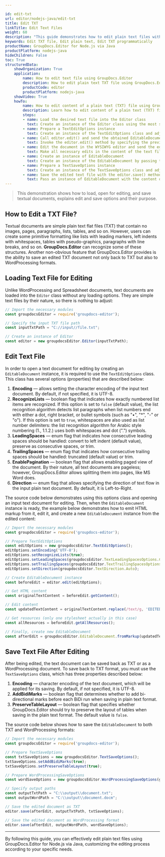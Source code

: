 ```yaml
---

id: edit-txt
url: editor/nodejs-java/edit-txt
title: Edit TXT
linkTitle: Edit Text Files
weight: 60
description: "This guide demonstrates how to edit plain text files with encoding, lists recognition, pagination, and other powerful features of GroupDocs.Editor for Node.js via Java"
keywords: Edit TXT file, Edit plain text, Edit TXT programmatically
productName: GroupDocs.Editor for Node.js via Java
productPlatform: nodejs-java
hideChildren: False
toc: True
structuredData:
    showOrganization: True
    application:    
        name: How to edit text file using GroupDocs.Editor
        description: How to edit plain text TXT file using GroupDocs.Editor in Node.js via Java
        productCode: editor
        productPlatform: nodejs-java 
    showVideo: True
    howTo:
        name: How to edit content of a plain text (TXT) file using GroupDocs.Editor in Node.js
        description: Learn how to edit content of a plain text (TXT) file using GroupDocs.Editor in Node.js step by step
        steps:
        - name: Load the desired text file into the Editor class
          text: Create an instance of the Editor class using the most suitable constructor overload by passing the desired text file into it. LoadOptions are not needed.
        - name: Prepare a TextEditOptions instance
          text: Create an instance of the TextEditOptions class and adjust its properties to meet your needs if necessary. You can specify the encoding of the text document, direction of the text flow, pagination mode, and other options.
        - name: Call editor.edit() and send the obtained EditableDocument to the WYSIWYG editor
          text: Invoke the editor.edit() method by specifying the previously prepared TextEditOptions and obtain an instance of the EditableDocument class, which is ready for editing. Then generate HTML markup and extract resources from this instance using corresponding instance methods, and pass all this data to the HTML-based WYSIWYG editor.
        - name: Edit the document in the WYSIWYG editor and send the edited content back to the server-side
          text: Make all necessary edits in the content of the text file in the HTML-based WYSIWYG editor, which is running on the client-side (in a web browser), and then submit the edited content and resources back to the server-side, where GroupDocs.Editor is running.
        - name: Create an instance of EditableDocument
          text: Create an instance of the EditableDocument by passing the edited text content into the most suitable static methods of the class.
        - name: Prepare a TextSaveOptions instance
          text: Create an instance of the TextSaveOptions class and adjust its properties to meet your needs if necessary. You can specify the encoding of the text document and other options.
        - name: Save the edited text file with the editor.save() method
          text: Pass an instance of EditableDocument with the content of the edited text file, an instance of TextSaveOptions, and a destination byte stream or file path to the editor.save() method for saving the text file.
---
```


> This demonstration shows how to load, open for editing, and save textual documents, explains edit and save options and their purpose.

## How to Edit a TXT File?

Textual documents are simple plain text flat files (TXT) that contain no images, pages, paragraphs, lists, tables, and so on. However, users can create some primitive formatting like lists with leading markers, left indents with whitespaces, tables with pseudo-graphics, paragraphs with line breaks, and so on. **GroupDocs.Editor** can recognize some of these structures. Another non-obvious feature that GroupDocs.Editor provides is the ability to save an edited TXT document not only back to TXT but also to WordProcessing formats.

## Loading Text File for Editing

Unlike WordProcessing and Spreadsheet documents, text documents are loaded into the `Editor` class without any loading options. They are simple text files by their nature, so there is nothing to adjust:

```javascript
// Import the necessary modules
const groupdocsEditor = require('groupdocs-editor');

// Specify the input TXT file path
const inputTxtPath = "C://input//file.txt";

// Create an instance of Editor
const editor = new groupdocsEditor.Editor(inputTxtPath);
```

## Edit Text File

In order to open a text document for editing by creating an `EditableDocument` instance, it is required to use the `TextEditOptions` class. This class has several options (properties) that are described below:

1. **Encoding** — allows setting the character encoding of the input text document. By default, if not specified, it is UTF-8.
2. **RecognizeLists** — boolean flag that indicates how exactly numbered list items are recognized. If this option is set to `false` (default value), the list recognition algorithm detects list paragraphs when list numbers end with either a dot, right bracket, or bullet symbols (such as "•", "*", "-" or "o"). If this option is set to `true`, whitespaces are also used as list number delimiters: the list recognition algorithm for Arabic style numbering (1., 1.1.2.) uses both whitespaces and dot (".") symbols.
3. **LeadingSpaces** — enum flag that indicates how consecutive leading spaces should be handled: convert to left indent (default value), preserve as consecutive spaces, or trim.
4. **TrailingSpaces** — enum flag that indicates how consecutive trailing spaces should be handled: truncated (default value) or trim.
5. **EnablePagination** — boolean flag that allows enabling paged view of the document. By their nature, all text documents are pageless; however, GroupDocs.Editor allows splitting them into pages, like MS Word does.
6. **Direction** — enum flag that allows specifying the direction of text flow in the input plain text document. By default, it is Left-to-Right.

The source code below demonstrates using this options class and opening an input text document for editing. Then, when the `EditableDocument` instance is ready, the example below demonstrates how to emit HTML markup from it, edit it, and create a new `EditableDocument` instance from the edited content:

```javascript
// Import the necessary modules
const groupdocsEditor = require('groupdocs-editor');

// Prepare TextEditOptions
const editOptions = new groupdocsEditor.TextEditOptions();
editOptions.setEncoding('UTF-8');
editOptions.setRecognizeLists(true);
editOptions.setLeadingSpaces(groupdocsEditor.TextLeadingSpacesOptions.ConvertToIndent);
editOptions.setTrailingSpaces(groupdocsEditor.TextTrailingSpacesOptions.Trim);
editOptions.setDirection(groupdocsEditor.TextDirection.Auto);

// Create EditableDocument instance
const beforeEdit = editor.edit(editOptions);

// Get HTML content
const originalTextContent = beforeEdit.getContent();

// Edit content
const updatedTextContent = originalTextContent.replace(/text/g, 'EDITED text');

// Get resources (only one stylesheet actually in this case)
const allResources = beforeEdit.getAllResources();

// Finally, create new EditableDocument
const afterEdit = groupdocsEditor.EditableDocument.fromMarkup(updatedTextContent, allResources);
```

## Save Text File After Editing

After being edited, the text document can be saved back as TXT or as a WordProcessing document. To save back to TXT format, you must use the `TextSaveOptions` class, which has three properties described below:

1. **Encoding** — character encoding of the text document, which will be applied for its saving. By default, if not specified, it is UTF-8.
2. **AddBidiMarks** — boolean flag that determines whether to add bi-directional marks before each BiDi run when saving in plain text format.
3. **PreserveTableLayout** — boolean flag that specifies whether GroupDocs.Editor should try to preserve the layout of tables when saving in the plain text format. The default value is `false`.

The source code below shows how to save the `EditableDocument` to both TXT and WordProcessing formats:

```javascript
// Import the necessary modules
const groupdocsEditor = require('groupdocs-editor');

// Prepare TextSaveOptions
const txtSaveOptions = new groupdocsEditor.TextSaveOptions();
txtSaveOptions.setAddBidiMarks(true);
txtSaveOptions.setPreserveTableLayout(true);

// Prepare WordProcessingSaveOptions
const wordSaveOptions = new groupdocsEditor.WordProcessingSaveOptions(groupdocsEditor.WordProcessingFormats.Docm);

// Specify output paths
const outputTxtPath = "C:\\output\\document.txt";
const outputWordPath = "C:\\output\\document.docm";

// Save the edited document as TXT
editor.save(afterEdit, outputTxtPath, txtSaveOptions);

// Save the edited document as WordProcessing format
editor.save(afterEdit, outputWordPath, wordSaveOptions);
```

---

By following this guide, you can effectively edit plain text files using GroupDocs.Editor for Node.js via Java, customizing the editing process according to your specific needs.
